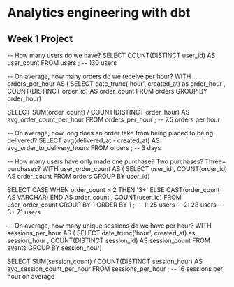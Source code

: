 # Analytics engineering with dbt

## Week 1 Project

-- How many users do we have?
SELECT 
  COUNT(DISTINCT user_id) AS user_count
FROM users
;
-- 130 users


-- On average, how many orders do we receive per hour?
WITH orders_per_hour AS (
  SELECT 
  date_trunc('hour', created_at) as order_hour
  , COUNT(DISTINCT order_id) AS order_count
  FROM orders
  GROUP BY order_hour)
  
SELECT 
  SUM(order_count) / COUNT(DISTINCT order_hour) AS avg_order_count_per_hour
FROM orders_per_hour
;
-- 7.5 orders per hour


-- On average, how long does an order take from being placed to being delivered?
SELECT 
  avg(delivered_at - created_at) AS avg_order_to_delivery_hours
FROM orders
;
-- 3 days


-- How many users have only made one purchase? Two purchases? Three+ purchases?
WITH user_order_count AS (
  SELECT 
    user_id
    , COUNT(order_id) AS order_count
  FROM orders
  GROUP BY user_id)

SELECT 
  CASE 
    WHEN order_count > 2 THEN '3+'
    ELSE CAST(order_count AS VARCHAR) 
    END AS order_count
  , COUNT(user_id)
FROM user_order_count
GROUP BY 1
ORDER BY 1
;
-- 1: 25 users
-- 2: 28 users
-- 3+ 71 users


-- On average, how many unique sessions do we have per hour?
WITH sessions_per_hour AS (
  SELECT 
  date_trunc('hour', created_at) as session_hour
  , COUNT(DISTINCT session_id) AS session_count
  FROM events
  GROUP BY session_hour)
  
SELECT 
  SUM(session_count) / COUNT(DISTINCT session_hour) AS avg_session_count_per_hour
FROM sessions_per_hour
;
-- 16 sessions per hour on average

